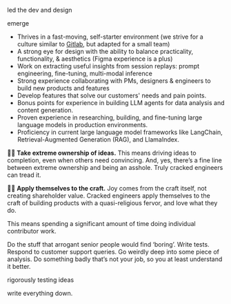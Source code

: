 led the dev and design

emerge
- Thrives in a fast-moving, self-starter environment (we strive for a culture similar to [Gitlab](https://about.gitlab.com/handbook/), but adapted for a small team)
- A strong eye for design with the ability to balance practicality, functionality, & aesthetics (Figma experience is a plus)
- Work on extracting useful insights from session replays: prompt engineering, fine-tuning, multi-modal inference
- Strong experience collaborating with PMs, designers & engineers to build new products and features
- Develop features that solve our customers' needs and pain points.
- Bonus points for experience in building LLM agents for data analysis and content generation.
- Proven experience in researching, building, and fine-tuning large language models in production environments.
- Proficiency in current large language model frameworks like LangChain, Retrieval-Augmented Generation (RAG), and LlamaIndex.








🙋‍♀️ **Take extreme ownership of ideas.** This means driving ideas to completion, even when others need convincing. And, yes, there’s a fine line between extreme ownership and being an asshole. Truly cracked engineers can tread it.

👷‍♂️ **Apply themselves to the craft.** Joy comes from the craft itself, not creating shareholder value. Cracked engineers apply themselves to the craft of building products with a quasi-religious fervor, and love what they do.

This means spending a significant amount of time doing individual contributor work.

Do the stuff that arrogant senior people would find ‘boring’. Write tests. Respond to customer support queries. Go weirdly deep into some piece of analysis. Do something badly that’s not your job, so you at least understand it better.

rigorously testing ideas

write everything down.